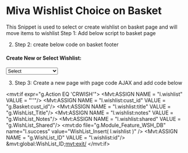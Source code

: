 # Miva Wishlist Choice on Basket
This Snippet is used to select or create wishlist on basket page and will move items to wishlist
Step 1: Add below script to basket page
<script>
		jQuery(document).ready(function() {
			jQuery('#js-open-select-wishlist').magnificPopup({
				focus : '#l-Customer_LoginEmail',
				items : {
					src : jQuery('#js-select-wishlist'),
					type : 'inline'
				}
			});
			jQuery('#l-wishlist').change(function() {
				if (jQuery('option:selected', this).val()) {
					if (jQuery('option:selected', this).val() == 'crwish') {
						jQuery('#creatWishlist').show();
					} else {
						jQuery('#creatWishlist').hide();
						window.location = jQuery('#js-open-select-wishlist').attr('href') + '&WishList_ID=' + jQuery('option:selected', this).val();
					}
				} else {
					jQuery('#creatWishlist').hide();
				}
			});
			jQuery('#createWishlistAjax').click(function() {
				var frmData = jQuery('#createWishlistAjaxForm').serialize();
				var formUrl = jQuery('#createWishlistAjaxForm').attr('action');
				var randomNo = Math.ceil(Math.random() * 1000000);
				if (/\?/.test(formUrl)) {
					formUrl = formUrl + '&v=' + randomNo;
				} else {
					formUrl = formUrl + '?v=' + randomNo;
				};
				jQuery.ajax({
					method : "POST",
					url : formUrl,
					data : frmData,
				}).done(function(returndata) {
					if (isNaN(returndata)) {
						Alert('Error in creation of Wishlist');
					} else {
						window.location = jQuery('#js-open-select-wishlist').attr('href') + '&WishList_ID=' + returndata;
					}
				});
			});
		});
	</script>
  
 2. Step 2: create below code on basket footer
 
  <div id="js-select-wishlist" class="row mfp-hide forgot-password">
	<h4>Create New or Select Wishlist:</h4>
	<select id="l-wishlist">
		<option value="">Select</option>
		<mvt:foreach iterator="wishlist" array="customerwishlists:wishlists">
			<option value="&mvte:wishlist:id;">&mvte:wishlist:title;</option>
		</mvt:foreach>
		<option value="crwish">Create New Wishlist</option>
	</select>
	<div id="creatWishlist" style="display:none">
	
	<form action="<mvt:if expr="g.Secure">&mvte:urls:AJAX:secure;<mvt:else>&mvte:urls:AJAX:auto;</mvt:if>" method="post" style="padding: 0px;" id="createWishlistAjaxForm" autocomplete="off"  class="column whole medium-full medium-centered">
		<br/>
	  <div class="&mvte:global:WishList_Title_Row; form-row">
		<label for="l-WishList_Title" class="required">Title:</label>
		<input type="text" name="WishList_Title" id="l-WishList_Title" value="&mvte:global:WishList_Title;" required />
		<input type="hidden" name="Action"  value="CRWISH" />
	   </div>
	  <div class="form-row align-right">
		<input type="button" value="Save" id="createWishlistAjax" class="button button-square button-medium bg-sky">
	  </div>
	</form>
    </div>
</div>

3. Step 3: Create a new page with page code AJAX and add code below

<mvt:if expr="g.Action EQ 'CRWISH'">
<Mvt:ASSIGN NAME = "l.wishlist" 			VALUE = "''"/>
<Mvt:ASSIGN NAME = "l.wishlist:cust_id" 	VALUE = "g.Basket:cust_id"/>
<Mvt:ASSIGN NAME = "l.wishlist:title" 	VALUE = "g.WishList_Title"/>
<Mvt:ASSIGN NAME = "l.wishlist:notes"		VALUE = "g.WishList_Notes"/>
<Mvt:ASSIGN NAME = "l.wishlist:shared"	VALUE = "g.WishList_Shared"/>
<mvt:do file="g.Module_Feature_WSH_DB" name="l.success" value="WishList_Insert( l.wishlist )" />
<Mvt:ASSIGN NAME = "g.WishList_ID" 		VALUE = "l.wishlist:id"/>
&mvt:global:WishList_ID;<mvt:exit/>
</mvt:if>

